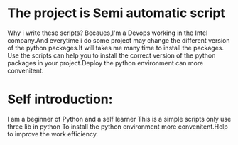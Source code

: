 # The project is Semi automatic script
Why i write these scripts?
Becaues,I'm a Devops working in the Intel company.And everytime i do some project may change the different version of the python packages.It will takes me many time to install the packages.
Use the scripts can help you to install the correct version of the python packages in your project.Deploy the python environment can more convenitent.
# Self introduction:
I am a beginner of Python and a self learner
This is a simple scripts only use three lib in python
To install the python environment more convenitent.Help to improve the work efficiency.

